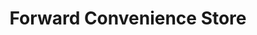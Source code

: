 ---
title: "Forward Convenience Store"
url: /midland/forward-convenience-store/
shop: Lebensmittel
---